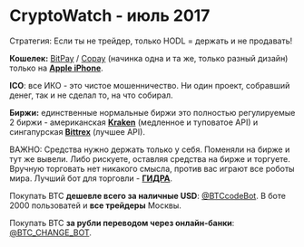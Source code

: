 # CryptoWatch - июль 2017

Стратегия:
Если ты не трейдер, только HODL = держать и не продавать!

<b>Кошелек:</b> <a href="https://bitpay.com">BitPay</a> / <a href="https://copay.io">Copay</a> (начинка одна и та же, только разный дизайн) только на <a href="https://appsto.re/ru/gLtHeb.i"><b>Apple iPhone</b></a>.

<b>ICO</b>: все ИКО - это чистое мошенничество. Ни один проект, собравший денег, так и не сделал то, на что собирал.

<b>Биржи:</b> единственные нормальные биржи это полностью регулируемые 2 биржи - американская <a href="https://kraken.com"><b>Kraken</b></a> (медленное и туповатое API) и сингапурская <a href="https://bittrex.com"><b>Bittrex</b></a> (лучшее API).

ВАЖНО: Средства нужно держать только у себя. Поменяли на бирже и тут же вывели. Либо рискуете, оставляя средства на бирже и торгуете. Вручную торговать нет никакого смысла, против вас играют все роботы мира. Лучший бот для торговли - <a href="https://t.me/BTCcodeBot"><b>ГИДРА</b></a>.

Покупать BTC <b>дешевле всего за наличные USD</b>: <a href="https://t.me/BTCcodeBot">@BTCcodeBot</a>. В боте 2000 пользоватей и <b>все трейдеры</b> Москвы.

Покупать BTC <b>за рубли переводом через онлайн-банки</b>: <a href="https://t.me/BTC_CHANGE_BOT?start=601635ssAffiliate">@BTC_CHANGE_BOT</a>.
